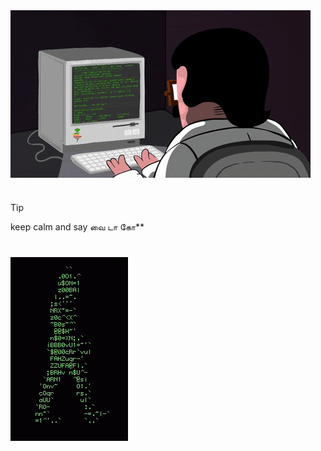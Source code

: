 <div style="display: flex; align-items: center;">
    <img src="media/me.gif"">

</div>


#



#





> [!TIP]
> keep calm and say வை டா கோ**




#

#

<div style="display: flex; align-items: center;">
    <img src="media/walk.gif"">

